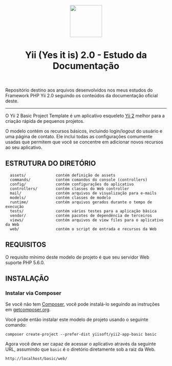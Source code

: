 <p align="center">
    <a href="https://github.com/yiisoft" target="_blank">
        <img src="https://avatars0.githubusercontent.com/u/993323" height="100px">
    </a>
    <h1 align="center">Yii (Yes it is) 2.0 - Estudo da Documentação</h1>
    <br>
</p>

Repositório destino aos arquivos desenvolvidos nos meus estudos do Framework PHP Yii 2.0 seguindo os conteúdos da documentação oficial deste.

-------------------

O Yii 2 Basic Project Template é um aplicativo esqueleto [Yii 2](http://www.yiiframework.com/) melhor para a criação rápida de pequenos projetos.

O modelo contém os recursos básicos, incluindo login/logout do usuário e uma página de contato.
Ele inclui todas as configurações comumente usadas que permitem que você se concentre em adicionar novos recursos ao seu aplicativo.

ESTRUTURA DO DIRETÓRIO
-------------------

      assets/             contém definição de assets
      commands/           contém comandos do console (controllers)
      config/             contém configurações do aplicativo
      controllers/        contém classes do Web controller
      mail/               contém arquivos de visualização para e-mails
      models/             contém classes de modelo
      runtime/            contém arquivos gerados durante o tempo de execução
      tests/              contém vários testes para a aplicação básica
      vendor/             contém pacotes de dependência de terceiros
      views/              contém arquivos de view files para o aplicativo da Web
      web/                contém o script de entrada e recursos da Web



REQUISITOS
------------

O requisito mínimo deste modelo de projeto é que seu servidor Web suporte PHP 5.6.0.


INSTALAÇÃO
------------

### Instalar via Composer

Se você não tem [Composer](http://getcomposer.org/), você pode instalá-lo seguindo as instruções em [getcomposer.org](http://getcomposer.org/doc/00-intro.md#installation-nix).

Você pode então instalar este modelo de projeto usando o seguinte comando:

~~~
composer create-project --prefer-dist yiisoft/yii2-app-basic basic
~~~

Agora você deve ser capaz de acessar o aplicativo através da seguinte URL, assumindo que `basic` é o diretório diretamente sob a raiz da Web.

~~~
http://localhost/basic/web/
